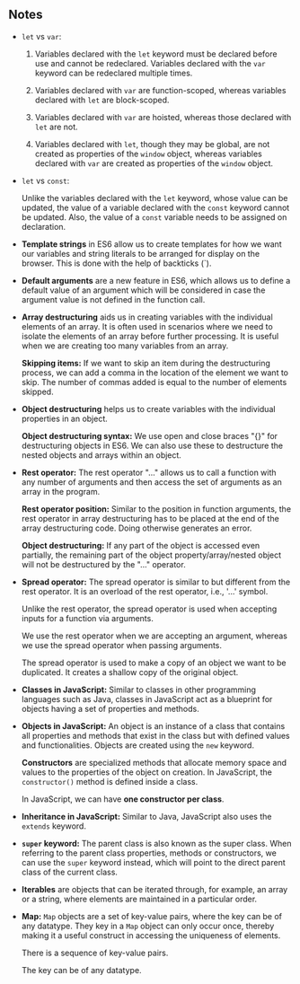 ## Notes

- `let` vs `var`: 
    
    1. Variables declared with the `let` keyword must be declared before use and cannot be redeclared. Variables declared with the `var` keyword can be redeclared multiple times.

    2. Variables declared with `var` are function-scoped, whereas variables declared with `let` are block-scoped.

    3. Variables declared with `var` are hoisted, whereas those declared with `let` are not.

    4. Variables declared with `let`, though they may be global, are not created as properties of the `window` object, whereas variables declared with `var` are created as properties of the `window` object. 

- `let` vs `const`:

    Unlike the variables declared with the `let` keyword, whose value can be updated, the value of a variable declared with the `const` keyword cannot be updated. Also, the value of a `const` variable needs to be assigned on declaration.  

- **Template strings** in ES6 allow us to create templates for how we want our variables and string literals to be arranged for display on the browser. This is done with the help of backticks (`).  
- **Default arguments** are a new feature in ES6, which allows us to define a default value of an argument which will be considered in case the argument value is not defined in the function call.
- **Array destructuring** aids us in creating variables with the individual elements of an array. It is often used in scenarios where we need to isolate the elements of an array before further processing. It is useful when we are creating too many variables from an array.

    **Skipping items:** If we want to skip an item during the destructuring process, we can add a comma in the location of the element we want to skip. The number of commas added is equal to the number of elements skipped. 
- **Object destructuring** helps us to create variables with the individual properties in an object.

    **Object destructuring syntax:** We use open and close braces "{}" for destructuring objects in ES6. We can also use these to destructure the nested objects and arrays within an object. 

- **Rest operator:**  The rest operator "..." allows us to call a function with any number of arguments and then access the set of arguments as an array in the program. 

    **Rest operator position:** Similar to the position in function arguments, the rest operator in array destructuring has to be placed at the end of the array destructuring code. Doing otherwise generates an error.  

    **Object destructuring:** If any part of the object is accessed even partially, the remaining part of the object property/array/nested object will not be destructured by the "..." operator.  

- **Spread operator:** The spread operator is similar to but different from the rest operator. It is an overload of the rest operator, i.e., '...' symbol.

    Unlike the rest operator, the spread operator is used when accepting inputs for a function via arguments. 

    We use the rest operator when we are accepting an argument, whereas we use the spread operator when passing arguments.

    The spread operator is used to make a copy of an object we want to be duplicated. It creates a shallow copy of the original object. 

- **Classes in JavaScript:** Similar to classes in other programming languages such as Java, classes in JavaScript act as a blueprint for objects having a set of properties and methods.

- **Objects in JavaScript:** An object is an instance of a class that contains all properties and methods that exist in the class but with defined values and functionalities. Objects are created using the `new` keyword.

    **Constructors** are specialized methods that allocate memory space and values to the properties of the object on creation. In JavaScript, the `constructor()` method is defined inside a class.

    In JavaScript, we can have **one constructor per class**.

- **Inheritance in JavaScript:** Similar to Java, JavaScript also uses the `extends` keyword.
- **`super` keyword:** The parent class is also known as the super class. When referring to the parent class properties, methods or constructors, we can use the `super` keyword instead, which will point to the direct parent class of the current class.
- **Iterables** are objects that can be iterated through, for example, an array or a string, where elements are maintained in a particular order. 
- **Map:** `Map` objects are a set of key-value pairs, where the key can be of any datatype. They key in a `Map` object can only occur once, thereby making it a useful construct in accessing the uniqueness of elements. 
    
    There is a sequence of key-value pairs.

    The key can be of any datatype.  